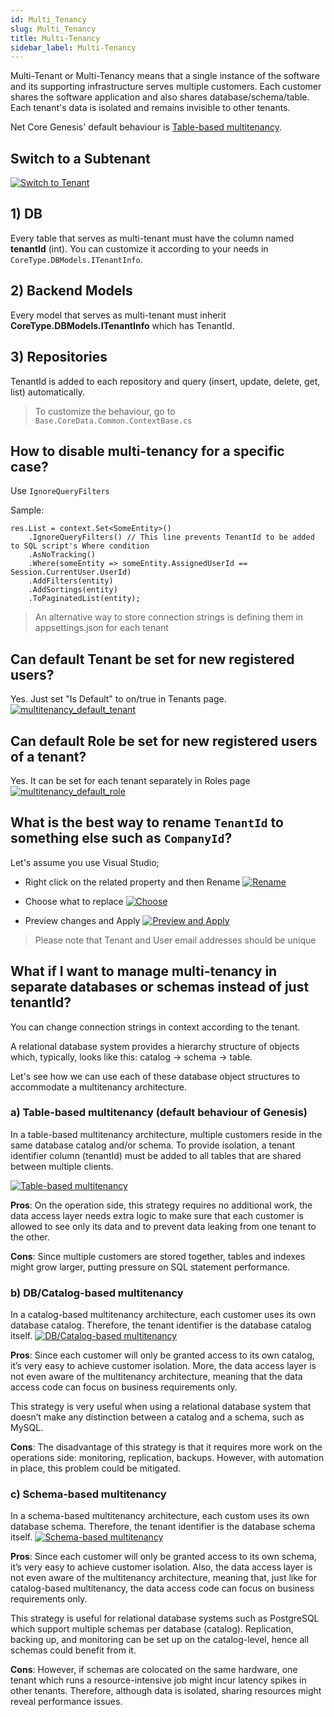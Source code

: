 ```yaml
---
id: Multi_Tenancy
slug: Multi_Tenancy
title: Multi-Tenancy
sidebar_label: Multi-Tenancy
---
```


Multi-Tenant or Multi-Tenancy means that a single instance of the software and its supporting infrastructure serves multiple customers. Each customer shares the software application and also shares database/schema/table. Each tenant's data is isolated and remains invisible to other tenants.

Net Core Genesis' default behaviour is [Table-based multitenancy](General/Multi_Tenancy.md#a-table-based-multitenancy-default-behaviour-of-genesis).

## Switch to a Subtenant

[![Switch to Tenant](https://netcoregenesis.com/images/documentation/switch_tenant.png)](https://netcoregenesis.com/images/documentation/switch_tenant.png)

## 1) DB

Every table that serves as multi-tenant must have the column named **tenantId** (int). You can customize it according to your needs in `CoreType.DBModels.ITenantInfo`.

## 2) Backend Models

Every model that serves as multi-tenant must inherit **CoreType.DBModels.ITenantInfo** which has TenantId.

## 3) Repositories

TenantId is added to each repository and query (insert, update, delete, get, list) automatically.

> To customize the behaviour, go to `Base.CoreData.Common.ContextBase.cs`

## How to disable multi-tenancy for a specific case?

Use `IgnoreQueryFilters`

Sample:

```
res.List = context.Set<SomeEntity>()
    .IgnoreQueryFilters() // This line prevents TenantId to be added to SQL script's Where condition
    .AsNoTracking()
    .Where(someEntity => someEntity.AssignedUserId == Session.CurrentUser.UserId)
    .AddFilters(entity)
    .AddSortings(entity)
    .ToPaginatedList(entity);
```

> An alternative way to store connection strings is defining them in appsettings.json for each tenant

## Can default Tenant be set for new registered users?

Yes. Just set "Is Default" to on/true in Tenants page.
[![multitenancy_default_tenant](https://netcoregenesis.com/images/documentation/multitenancy_default_tenant.png)](https://netcoregenesis.com/images/documentation/multitenancy_default_tenant.png)

## Can default Role be set for new registered users of a tenant?

Yes. It can be set for each tenant separately in Roles page
[![multitenancy_default_role](https://netcoregenesis.com/images/documentation/multitenancy_default_role.png)](https://netcoregenesis.com/images/documentation/multitenancy_default_role.png)

## What is the best way to rename `TenantId` to something else such as `CompanyId`?

Let's assume you use Visual Studio;

- Right click on the related property and then Rename
[![Rename](https://netcoregenesis.com/images/documentation/visual_studio_rename1.png)](https://netcoregenesis.com/images/documentation/visual_studio_rename1.png)

- Choose what to replace
[![Choose](https://netcoregenesis.com/images/documentation/visual_studio_rename2.png)](https://netcoregenesis.com/images/documentation/visual_studio_rename2.png)

- Preview changes and Apply
[![Preview and Apply](https://netcoregenesis.com/images/documentation/visual_studio_rename3.png)](https://netcoregenesis.com/images/documentation/visual_studio_rename3.png)

> Please note that Tenant and User email addresses should be unique

## What if I want to manage multi-tenancy in separate databases or schemas instead of just tenantId?

You can change connection strings in context according to the tenant.

A relational database system provides a hierarchy structure of objects which, typically, looks like this: catalog -> schema -> table.

Let's see how we can use each of these database object structures to accommodate a multitenancy architecture.

### a) Table-based multitenancy (default behaviour of Genesis)

In a table-based multitenancy architecture, multiple customers reside in the same database catalog and/or schema. To provide isolation, a tenant identifier column (tenantId) must be added to all tables that are shared between multiple clients.

[![Table-based multitenancy](https://netcoregenesis.com/images/documentation/multitenancy_table_column_separation.png)](https://netcoregenesis.com/images/documentation/multitenancy_table_column_separation.png)

**Pros**: On the operation side, this strategy requires no additional work, the data access layer needs extra logic to make sure that each customer is allowed to see only its data and to prevent data leaking from one tenant to the other.

**Cons**: Since multiple customers are stored together, tables and indexes might grow larger, putting pressure on SQL statement performance.

### b) DB/Catalog-based multitenancy

In a catalog-based multitenancy architecture, each customer uses its own database catalog. Therefore, the tenant identifier is the database catalog itself.
[![DB/Catalog-based multitenancy](https://netcoregenesis.com/images/documentation/multitenancy_database_separation.png)](https://netcoregenesis.com/images/documentation/multitenancy_database_separation.png)

**Pros**: Since each customer will only be granted access to its own catalog, it’s very easy to achieve customer isolation. More, the data access layer is not even aware of the multitenancy architecture, meaning that the data access code can focus on business requirements only.

This strategy is very useful when using a relational database system that doesn’t make any distinction between a catalog and a schema, such as MySQL.

**Cons**: The disadvantage of this strategy is that it requires more work on the operations side: monitoring, replication, backups. However, with automation in place, this problem could be mitigated.

### c) Schema-based multitenancy

In a schema-based multitenancy architecture, each custom uses its own database schema. Therefore, the tenant identifier is the database schema itself.
[![Schema-based multitenancy](https://netcoregenesis.com/images/documentation/multitenancy_schema_separation.png)](https://netcoregenesis.com/images/documentation/multitenancy_schema_separation.png)

**Pros**:
Since each customer will only be granted access to its own schema, it’s very easy to achieve customer isolation. Also, the data access layer is not even aware of the multitenancy architecture, meaning that, just like for catalog-based multitenancy, the data access code can focus on business requirements only.

This strategy is useful for relational database systems such as PostgreSQL which support multiple schemas per database (catalog). Replication, backing up, and monitoring can be set up on the catalog-level, hence all schemas could benefit from it.

**Cons**: However, if schemas are colocated on the same hardware, one tenant which runs a resource-intensive job might incur latency spikes in other tenants. Therefore, although data is isolated, sharing resources might reveal performance issues.
